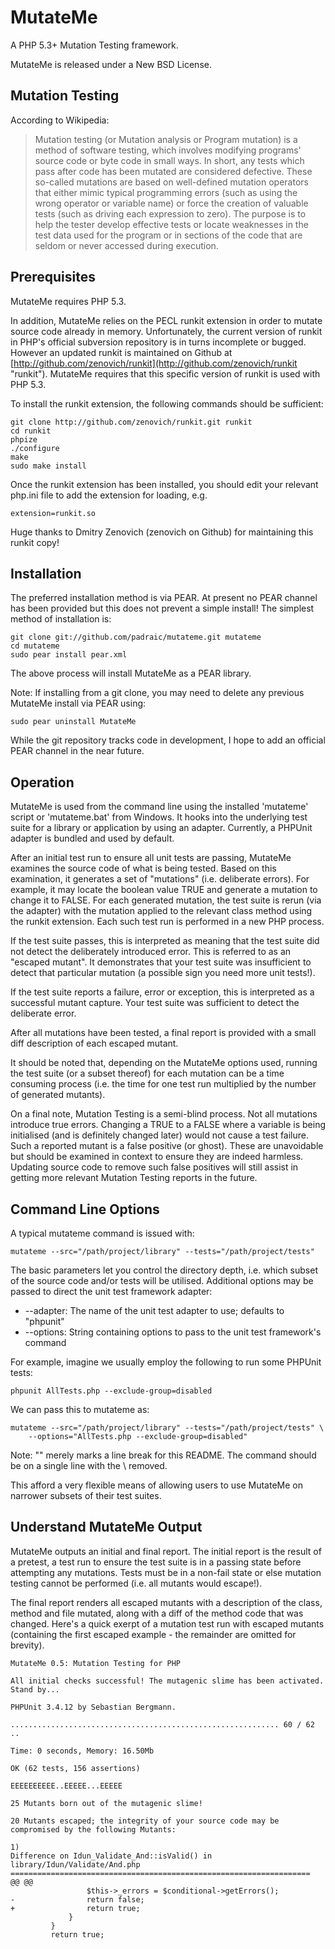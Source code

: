 MutateMe
========

A PHP 5.3+ Mutation Testing framework.

MutateMe is released under a New BSD License.

Mutation Testing
----------------

According to Wikipedia:

>Mutation testing (or Mutation analysis or Program mutation) is a method of
>software testing, which involves modifying programs' source code or byte code
>in small ways. In short, any tests which pass after code has been mutated
>are considered defective. These so-called mutations are based on well-defined
>mutation operators that either mimic typical programming errors (such as using
>the wrong operator or variable name) or force the creation of valuable tests
>(such as driving each expression to zero). The purpose is to help the tester
>develop effective tests or locate weaknesses in the test data used for the
>program or in sections of the code that are seldom or never accessed during
>execution.

Prerequisites
-------------

MutateMe requires PHP 5.3.

In addition, MutateMe relies on the PECL runkit extension in order to mutate
source code already in memory. Unfortunately, the current version of runkit
in PHP's official subversion repository is in turns incomplete or bugged. However
an updated runkit is maintained on Github at
[http://github.com/zenovich/runkit](http://github.com/zenovich/runkit "runkit").
MutateMe requires that this specific version of runkit is used with PHP 5.3.

To install the runkit extension, the following commands should be sufficient:

    git clone http://github.com/zenovich/runkit.git runkit
    cd runkit
    phpize
    ./configure
    make
    sudo make install

Once the runkit extension has been installed, you should edit your relevant
php.ini file to add the extension for loading, e.g.

    extension=runkit.so

Huge thanks to Dmitry Zenovich (zenovich on Github) for maintaining this runkit
copy!


Installation
------------

The preferred installation method is via PEAR. At present no PEAR channel
has been provided but this does not prevent a simple install! The simplest
method of installation is:

    git clone git://github.com/padraic/mutateme.git mutateme
    cd mutateme
    sudo pear install pear.xml

The above process will install MutateMe as a PEAR library.

Note: If installing from a git clone, you may need to delete any previous
MutateMe install via PEAR using:

    sudo pear uninstall MutateMe
    
While the git repository tracks code in development, I hope to add an official
PEAR channel in the near future.

Operation
---------

MutateMe is used from the command line using the installed 'mutateme' script
or 'mutateme.bat' from Windows. It hooks into the underlying test suite for
a library or application by using an adapter. Currently, a PHPUnit adapter is
bundled and used by default.

After an initial test run to ensure all unit tests are passing, MutateMe
examines the source code of what is being tested. Based on this examination,
it generates a set of "mutations" (i.e. deliberate errors). For example, it may
locate the boolean value TRUE and generate a mutation to change it to FALSE.
For each generated mutation, the test suite is rerun (via the adapter) with the
mutation applied to the relevant class method using the runkit extension. Each
such test run is performed in a new PHP process.

If the test suite passes, this is interpreted as meaning that the test suite
did not detect the deliberately introduced error. This is referred to as an
"escaped mutant". It demonstrates that your test suite was insufficient to
detect that particular mutation (a possible sign you need more unit tests!).

If the test suite reports a failure, error or exception, this is interpreted as
a successful mutant capture. Your test suite was sufficient to detect the
deliberate error.

After all mutations have been tested, a final report is provided with a small
diff description of each escaped mutant.

It should be noted that, depending on the MutateMe options used, running the
test suite (or a subset thereof) for each mutation can be a time consuming
process (i.e. the time for one test run multiplied by the number of generated
mutants).

On a final note, Mutation Testing is a semi-blind process. Not all mutations
introduce true errors. Changing a TRUE to a FALSE where a variable is being
initialised (and is definitely changed later) would not cause a test failure.
Such a reported mutant is a false positive (or ghost). These are unavoidable
but should be examined in context to ensure they are indeed harmless. Updating
source code to remove such false positives will still assist in getting more
relevant Mutation Testing reports in the future.

Command Line Options
--------------------

A typical mutateme command is issued with:

    mutateme --src="/path/project/library" --tests="/path/project/tests"
    
The basic parameters let you control the directory depth, i.e. which subset of
the source code and/or tests will be utilised. Additional options may be passed
to direct the unit test framework adapter:

* --adapter: The name of the unit test adapter to use; defaults to "phpunit"
* --options: String containing options to pass to the unit test framework's command

For example, imagine we usually employ the following to run some PHPUnit tests:

    phpunit AllTests.php --exclude-group=disabled
    
We can pass this to mutateme as:

    mutateme --src="/path/project/library" --tests="/path/project/tests" \
        --options="AllTests.php --exclude-group=disabled"
        
Note: "\" merely marks a line break for this README. The command should be on
a single line with the \ removed.

This afford a very flexible means of allowing users to use MutateMe on narrower
subsets of their test suites.

Understand MutateMe Output
--------------------------

MutateMe outputs an initial and final report. The initial report is the result
of a pretest, a test run to ensure the test suite is in a passing state before
attempting any mutations. Tests must be in a non-fail state or else mutation
testing cannot be performed (i.e. all mutants would escape!).

The final report renders all escaped mutants with a description of the class,
method and file mutated, along with a diff of the method code that was
changed. Here's a quick exerpt of a mutation test run with escaped mutants
(containing the first escaped example - the remainder are omitted for brevity).

    MutateMe 0.5: Mutation Testing for PHP

    All initial checks successful! The mutagenic slime has been activated. Stand by...

    PHPUnit 3.4.12 by Sebastian Bergmann.

    ............................................................ 60 / 62
    ..

    Time: 0 seconds, Memory: 16.50Mb

    OK (62 tests, 156 assertions)

    EEEEEEEEEE..EEEEE...EEEEE

    25 Mutants born out of the mutagenic slime!

    20 Mutants escaped; the integrity of your source code may be compromised by the following Mutants:

    1)
    Difference on Idun_Validate_And::isValid() in library/Idun/Validate/And.php
    ===================================================================
    @@ @@
                     $this->_errors = $conditional->getErrors();
    -                return false;
    +                return true;
                 }
             }
             return true;



    


